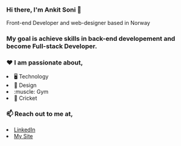 ### Hi there, I'm Ankit Soni 👋
Front-end Developer and web-designer based in Norway

### My goal is achieve skills in back-end developement and become Full-stack Developer.



### :heart: I am passionate about,
<li> 🖥 Technology</li>
<li> 🎨 Design</li>
<li> :muscle: Gym</li>
<li> 🤩 Cricket</li>

### 📫 Reach out to me at,
<li><a href="https://www.linkedin.com/in/ankit-soni-78177b1a/">LinkedIn</a></li>
<li><a href="https://ankitsoni.netlify.app/">My Site</a></li>


<!--
**aktson/aktson** is a ✨ _special_ ✨ repository because its `README.md` (this file) appears on your GitHub profile.
-->
